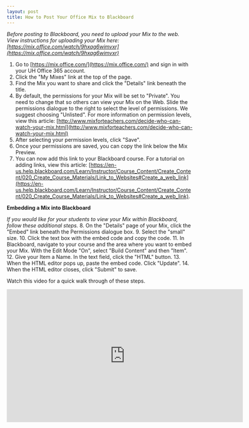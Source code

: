 ```yaml
---
layout: post
title: How to Post Your Office Mix to Blackboard
---
```


*Before posting to Blackboard, you need to upload your Mix to the web. View instructions for uploading your Mix here: [https://mix.office.com/watch/9hxag6wimvxr](https://mix.office.com/watch/9hxag6wimvxr)*

1. Go to [https://mix.office.com/](https://mix.office.com/) and sign in with your UH Office 365 account.
2. Click the "My Mixes" link at the top of the page.
3. Find the Mix you want to share and click the "Details" link beneath the title.
4. By default, the permissions for your Mix will be set to "Private". You need to change that so others can view your Mix on the Web. Slide the permissions dialogue to the right to select the level of permissions. We suggest choosing "Unlisted". For more information on permission levels, view this article: [http://www.mixforteachers.com/decide-who-can-watch-your-mix.html](http://www.mixforteachers.com/decide-who-can-watch-your-mix.html)
5. After selecting your permission levels, click "Save".
6. Once your permissions are saved, you can copy the link below the Mix Preview.
7. You can now add this link to your Blackboard course. For a tutorial on adding links, view this article: [https://en-us.help.blackboard.com/Learn/Instructor/Course_Content/Create_Content/020_Create_Course_Materials/Link_to_Websites#Create_a_web_link](https://en-us.help.blackboard.com/Learn/Instructor/Course_Content/Create_Content/020_Create_Course_Materials/Link_to_Websites#Create_a_web_link).

**Embedding a Mix into Blackboard**

*If you would like for your students to view your Mix within Blackboard, follow these additional steps.*
8. On the "Details" page of your Mix, click the "Embed" link beneath the Permissions dialogue box.
9. Select the "small" size.
10. Click the text box with the embed code and copy the code.
11. In Blackboard, navigate to your course and the area where you want to embed your Mix. With the Edit Mode "On", select "Build Content" and then "Item".
12. Give your Item a Name. In the text field, click the "HTML" button.
13. When the HTML editor pops up, paste the embed code. Click "Update".
14. When the HTML editor closes, click "Submit" to save.

Watch this video for a quick walk through of these steps.

<iframe width="640" height="360" src="https://www.youtube-nocookie.com/embed/c6VQtycbcz0?list=PLxVxoFtVlTf8JcQEAh8v1JYDMiMu_g2CB&amp;showinfo=0" frameborder="0" allowfullscreen></iframe>
